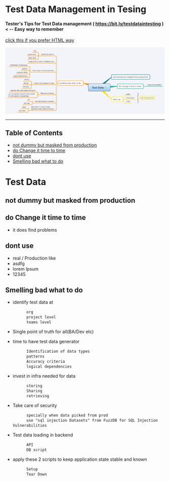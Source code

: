 # Test Data Management in Tesing

#### Tester's Tips for Test Data management ( https://bit.ly/testdataintesting )  < -- Easy way to remember

[click this if you prefer HTML way](https://htmlpreview.github.io/?https://raw.githubusercontent.com/gauravkhuraana/Testing/main/Test%20Data/Test%20Data.html)

![Test Data Mindmap](./Test%20Data%20Mindmap.png "Test Data Mindmap")

---

## Table of Contents

- [not dummy but masked from production](#not-dummy-but-masked-from-production)
- [do Change it time to time](#do-change-it-time-to-time)
- [dont use](#dont-use)
- [Smelling bad what to do](#smelling-bad-what-to-do)


# Test Data

## not dummy but masked from production

## do Change it time to time 

* it does find problems

## dont use

* real / Production like
* asdfg
* lorem lpsum
* 12345

## Smelling bad what to do 

* identify test data at

			org
			project level
			teams level
			
* Single point of truth for all(BA/Dev etc)

* time to have test data generator

			Identification of data types
			patterns
			Accuracy criteria
			logical dependencies

* invest in infra needed for data

			storing
			Sharing 
			retrieving

* Take care of security

			specially when data picked from prod
			use "sql injection Datasets" from FuzzDB for SQL Injection Vulnerabilities

* Test data loading in backend

			API
			DB script

* apply these 2 scripts to keep 
application state stable and known

			Setup
			Tear Down
